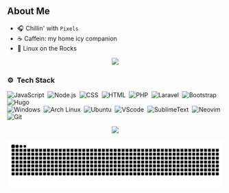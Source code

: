 ## About Me

- 🎧 Chillin' with `Pixels`
- ☕ Caffein: my home icy companion
- 🐧 Linux on the Rocks

<p align="center">   
  <!--img src="https://moe-counter.glitch.me/get/@adilhyz?theme=rule34"><br/><br/-->
  <!--img src="https://img.shields.io/badge/me@gmail.com-001337?logo=gmail&logoColor=white&style=for-the-badge&logoColor=red&labelColor=555"-->
  <a href="https://adilhyz.github.io">
    <img src="https://img.shields.io/badge/Blog-Adilhyz-001337?logo=ghost&style=social&logoColor=cyan&labelColor=555"/>
  </a>
</p>

### ⚙️ &nbsp;Tech Stack

![JavaScript](https://img.shields.io/badge/JavaScript-555?style=social&logo=javascript&labelColor=001337)&nbsp;
![Node.js](https://img.shields.io/badge/-Node.js-555?style=social&logo=node.js&labelColor=001337)&nbsp;
![CSS](https://img.shields.io/badge/-CSS-555?style=social&logo=CSS3&logoColor=blue&labelColor=001337)&nbsp;
![HTML](https://img.shields.io/badge/-HTML-555?style=social&logo=HTML5&labelColor=001337)&nbsp;
![PHP](https://img.shields.io/badge/PHP-555?style=social&logo=php&labelColor=001337)&nbsp;
![Laravel](https://img.shields.io/badge/Laravel-555?style=social&logo=laravel&labelColor=001337)&nbsp;
![Bootstrap](https://img.shields.io/badge/-Bootstrap-555?style=social&logo=bootstrap&labelColor=001337)&nbsp;
![Hugo](https://img.shields.io/badge/Hugo-555?style=social&logo=hugo&labelColor=001337)&nbsp;\
![Windows](https://img.shields.io/badge/Windows-555?style=social&logo=windows&logoColor=blue&labelColor=001337)&nbsp;
![Arch Linux](https://img.shields.io/badge/Arch%20Linux-555?style=social&logo=arch-linux&labelColor=001337)&nbsp;
![Ubuntu](https://img.shields.io/badge/Ubuntu-555?style=social&logo=ubuntu&labelColor=001337)&nbsp;
![VScode](https://img.shields.io/badge/VSCode-555?style=social&logo=visual%20studio%20code&logoColor=blue&labelColor=001337)&nbsp;
![SublimeText](https://img.shields.io/badge/Sublime%20Text-555?style=social&logo=sublime%20text&labelColor=001337)&nbsp;
![Neovim](https://img.shields.io/badge/Neovim-555?&style=social&logo=neovim&labelColor=001337)&nbsp;
![Git](https://img.shields.io/badge/-Git-555?style=social&logo=git&labelColor=001337)&nbsp;

<p align="center">
    <img align src="https://discord.c99.nl/widget/theme-4/874129346376392734.png">
</p>

<!-- grid-snake
### 📈 Github Activity Graph
-->
![](https://github.com/adilhyz/adilhyz/blob/output/github-contribution-grid-snake.svg)

<!--### 📈 &nbsp;GitHub Stats:
<p align=center>
<a href="https://github.com/adilhyz">
<img src="https://github-readme-stats.vercel.app/api?username=adilhyz&theme=algolia&hide_border=false&include_all_commits=true&count_private=true" width="355em">
<img src="https://github-readme-stats.vercel.app/api/top-langs/?username=adilhyz&theme=algolia&hide_border=false&include_all_commits=true&count_private=true&layout=compact" width="280em"><br><br>
<img src="https://github-profile-trophy.vercel.app/?username=AlyaKagerou&theme=algolia&no-frame=false&no-bg=true&margin-w=4">
</a>
</p>
-->

<!--div>
Here are some parrots🦜
    <img src="https://cultofthepartyparrot.com/parrots/hd/githubparrot.gif" width="30" height="30"/>
    <img src="https://cultofthepartyparrot.com/parrots/hd/phparrot.gif" width="30" height="30"/>
    <img src="https://cultofthepartyparrot.com/flags/hd/indonesiaparrot.gif" width="30" height="30"/>
    <img src="https://cultofthepartyparrot.com/parrots/asyncparrot.gif" width="36" height="30"/>
    <img src="https://cultofthepartyparrot.com/parrots/hd/imposterparrot.gif" width="30" height="30"/>
    <img src="https://cultofthepartyparrot.com/parrots/hd/jumpingparrot.gif" width="30" height="30"/>
    <img src="https://cultofthepartyparrot.com/parrots/hd/opensourceparrot.gif" width="30" height="30"/>
    <img src="https://cultofthepartyparrot.com/parrots/hd/dealwithitnowparrot.gif" width="30" height="30"/>
    <img src="https://cultofthepartyparrot.com/parrots/hd/hypnoparrotdark.gif" width="30" height="30"/>
    <img src="https://cultofthepartyparrot.com/guests/hd/dogeparrot.gif" width="30" height="30"/>
    <img src="https://cultofthepartyparrot.com/parrots/fixparrot.gif" width="36" height="30"/>
    <img src="https://cultofthepartyparrot.com/parrots/halalparrot.gif" width="30" height="30"/>
    <img src="https://cultofthepartyparrot.com/parrots/hd/spinningparrot.gif" width="30" height="30"/>
    <img src="https://cultofthepartyparrot.com/parrots/hd/levitationparrot.gif" width="30" height="30"/>
    <img src="https://cultofthepartyparrot.com/parrots/hd/meldparrot.gif" width="30" height="30"/>
    <img src="https://cultofthepartyparrot.com/parrots/slomoparrot.gif" width="30" height="30"/>
    <img src="https://cultofthepartyparrot.com/parrots/hd/moonwalkingparrot.gif" width="30" height="30"/>
    <img src="https://cultofthepartyparrot.com/parrots/hd/stableparrot.gif" width="30" height="30"/>
    <img src="https://cultofthepartyparrot.com/parrots/hd/scienceparrot.gif" width="30" height="30"/>
    <img src="https://cultofthepartyparrot.com/parrots/hd/pirateparrot.gif" width="30" height="30"/>
    <img src="https://cultofthepartyparrot.com/parrots/hd/footballparrot.gif" width="30" height="30"/>
    <img src="https://cultofthepartyparrot.com/parrots/hd/laptop_parrot.gif" width="30" height="30"/>
    <img src="https://cultofthepartyparrot.com/parrots/matrixparrot.gif" width="30" height="30"/>
    <img src="https://cultofthepartyparrot.com/parrots/deployparrot.gif" width="30" height="30"/>
</div>

